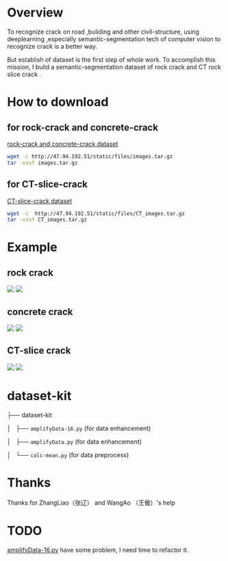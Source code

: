 # Overview
To recognize crack on road ,building and other civil-structure, 
using deeplearning ,especially semantic-segmentation tech of computer vision to recognize crack is a better way.

But establish of dataset is the first step of whole work.
To accomplish this mission, I build a semantic-segmentation dataset of rock crack and CT rock slice crack . 
 

# How to download 

## for rock-crack and concrete-crack

[rock-crack and concrete-crack dataset](http://47.94.192.51/static/files/images.tar.gz)

```bash
wget -c http://47.94.192.51/static/files/images.tar.gz
tar -xzvf images.tar.gz
```

## for CT-slice-crack 


[CT-slice-crack  dataset](http://47.94.192.51/static/files/CT_images.tar.gz)

```bash
wget -c  http://47.94.192.51/static/files/CT_images.tar.gz
tar -xzvf CT_images.tar.gz
```

# Example

## rock crack

![](example/rock.jpg)
![](example/rock_gt.jpg)

## concrete crack
![](example/concrete.jpg)
![](example/concrete_gt.jpg)

## CT-slice crack

![](example/CT.jpg)
![](example/CT_gt.jpg)



# dataset-kit

├── dataset-kit

│   ├── `amplifyData-16.py`  (for data enhancement)

│   ├── `amplifyData.py`   (for data enhancement)

│   └── `calc-mean.py`    (for data preprocess)


# Thanks

Thanks for ZhangLiao（张辽） and WangAo （王傲）'s help

# TODO

[amplifyData-16.py](dataset-kit/amplifyData-16.py) have some problem, I need time to refactor it.